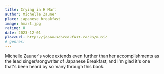 ```yaml
---
title: Crying in H Mart
author: Michelle Zauner
place: japanese breakfast
image: hmart.jpg
rating: 0
date: 2023-12-01
placeUrl: http://japanesebreakfast.rocks/music
# genres:
---
```


Michelle Zauner's voice extends even further than her accomplishments as the lead singer/songwriter of Japanese Breakfast, and I'm glad it's one that's been heard by so many through this book.
